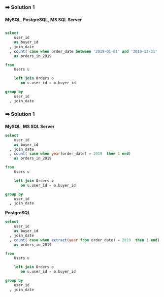### ➡️ Solution 1  

**MySQL**,  **PostgreSQL**, **MS SQL Server**

~~~sql

select 
    user_id
    as buyer_id
  , join_date
  , count( case when order_date between '2019-01-01' and '2019-12-31'  then 1 end) 
    as orders_in_2019

from 
    Users u

    left join Orders o 
       on u.user_id = o.buyer_id

group by 
    user_id
  , join_date
~~~




### ➡️ Solution 1  

**MySQL**, **MS SQL Server**

~~~sql
select 
    user_id
    as buyer_id
  , join_date
  , count( case when year(order_date) = 2019  then 1 end) 
    as orders_in_2019

from 
    Users u

    left join Orders o 
       on u.user_id = o.buyer_id

group by 
    user_id
  , join_date
~~~


**PostgreSQL**  

~~~sql
select 
    user_id
    as buyer_id
  , join_date
  , count( case when extract(year from order_date) = 2019  then 1 end) 
    as orders_in_2019

from 
    Users u

    left join Orders o 
       on u.user_id = o.buyer_id

group by 
    user_id
  , join_date

~~~
